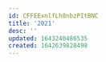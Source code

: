 ```yaml
---
id: CFFEExnlfLh8nbzPItBNC
title: '2021'
desc: ''
updated: 1643240486535
created: 1642639828498
---
```


